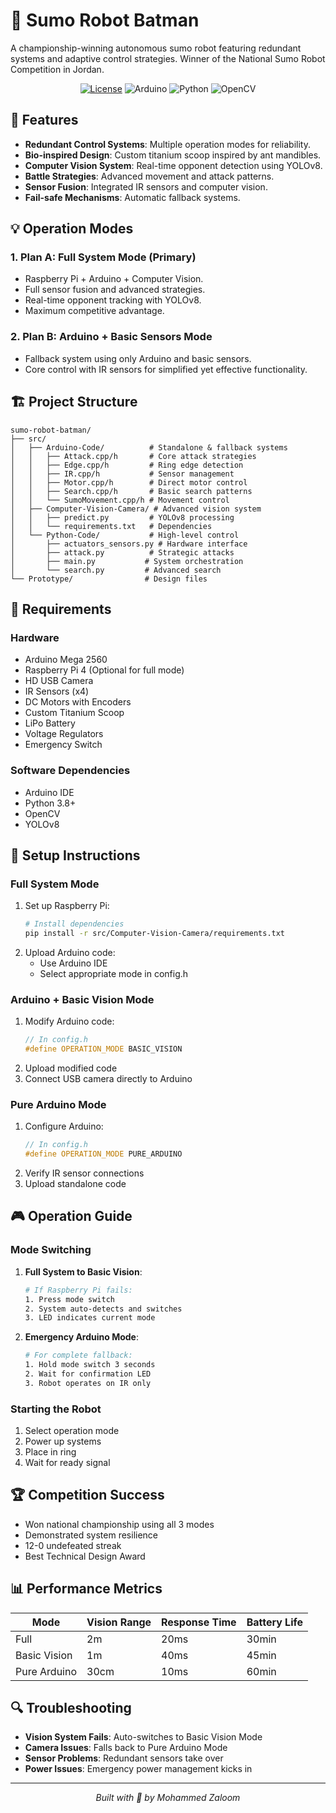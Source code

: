 # 🤖 Sumo Robot Batman

A championship-winning autonomous sumo robot featuring redundant systems and adaptive control strategies. Winner of the National Sumo Robot Competition in Jordan.

<div align="center">

[![License](https://img.shields.io/badge/license-MIT-blue.svg)](LICENSE)
![Arduino](https://img.shields.io/badge/Arduino-00979D?style=flat&logo=Arduino&logoColor=white)
![Python](https://img.shields.io/badge/Python-3776AB?style=flat&logo=python&logoColor=white)
![OpenCV](https://img.shields.io/badge/OpenCV-27338e?style=flat&logo=OpenCV&logoColor=white)

</div>

## 🌟 Features

- **Redundant Control Systems**: Multiple operation modes for reliability.
- **Bio-inspired Design**: Custom titanium scoop inspired by ant mandibles.
- **Computer Vision System**: Real-time opponent detection using YOLOv8.
- **Battle Strategies**: Advanced movement and attack patterns.
- **Sensor Fusion**: Integrated IR sensors and computer vision.
- **Fail-safe Mechanisms**: Automatic fallback systems.

## 💡 Operation Modes

### 1. Plan A: Full System Mode (Primary)
- Raspberry Pi + Arduino + Computer Vision.
- Full sensor fusion and advanced strategies.
- Real-time opponent tracking with YOLOv8.
- Maximum competitive advantage.

### 2. Plan B: Arduino + Basic Sensors Mode
- Fallback system using only Arduino and basic sensors.
- Core control with IR sensors for simplified yet effective functionality.

## 🏗️ Project Structure

```
sumo-robot-batman/
├── src/
│   ├── Arduino-Code/          # Standalone & fallback systems
│   │   ├── Attack.cpp/h       # Core attack strategies
│   │   ├── Edge.cpp/h         # Ring edge detection
│   │   ├── IR.cpp/h           # Sensor management
│   │   ├── Motor.cpp/h        # Direct motor control
│   │   ├── Search.cpp/h       # Basic search patterns
│   │   └── SumoMovement.cpp/h # Movement control
│   ├── Computer-Vision-Camera/ # Advanced vision system
│   │   ├── predict.py         # YOLOv8 processing
│   │   └── requirements.txt   # Dependencies
│   └── Python-Code/           # High-level control
│       ├── actuators_sensors.py # Hardware interface
│       ├── attack.py          # Strategic attacks
│       ├── main.py           # System orchestration
│       └── search.py         # Advanced search
└── Prototype/                # Design files
```

## 🔧 Requirements

### Hardware
- Arduino Mega 2560
- Raspberry Pi 4 (Optional for full mode)
- HD USB Camera
- IR Sensors (x4)
- DC Motors with Encoders
- Custom Titanium Scoop
- LiPo Battery
- Voltage Regulators
- Emergency Switch

### Software Dependencies
- Arduino IDE
- Python 3.8+
- OpenCV
- YOLOv8

## 🚀 Setup Instructions

### Full System Mode
1. Set up Raspberry Pi:
   ```bash
   # Install dependencies
   pip install -r src/Computer-Vision-Camera/requirements.txt
   ```
2. Upload Arduino code:
   - Use Arduino IDE
   - Select appropriate mode in config.h

### Arduino + Basic Vision Mode
1. Modify Arduino code:
   ```cpp
   // In config.h
   #define OPERATION_MODE BASIC_VISION
   ```
2. Upload modified code
3. Connect USB camera directly to Arduino

### Pure Arduino Mode
1. Configure Arduino:
   ```cpp
   // In config.h
   #define OPERATION_MODE PURE_ARDUINO
   ```
2. Verify IR sensor connections
3. Upload standalone code

## 🎮 Operation Guide

### Mode Switching
1. **Full System to Basic Vision**:
   ```bash
   # If Raspberry Pi fails:
   1. Press mode switch
   2. System auto-detects and switches
   3. LED indicates current mode
   ```

2. **Emergency Arduino Mode**:
   ```bash
   # For complete fallback:
   1. Hold mode switch 3 seconds
   2. Wait for confirmation LED
   3. Robot operates on IR only
   ```

### Starting the Robot
1. Select operation mode
2. Power up systems
3. Place in ring
4. Wait for ready signal

## 🏆 Competition Success

- Won national championship using all 3 modes
- Demonstrated system resilience
- 12-0 undefeated streak
- Best Technical Design Award

## 📊 Performance Metrics

| Mode | Vision Range | Response Time | Battery Life |
|------|-------------|---------------|--------------|
| Full | 2m | 20ms | 30min |
| Basic Vision | 1m | 40ms | 45min |
| Pure Arduino | 30cm | 10ms | 60min |

## 🔍 Troubleshooting

- **Vision System Fails**: Auto-switches to Basic Vision Mode
- **Camera Issues**: Falls back to Pure Arduino Mode
- **Sensor Problems**: Redundant sensors take over
- **Power Issues**: Emergency power management kicks in


---

<div align="center">

*Built with 🦾 by Mohammed Zaloom*

</div>
